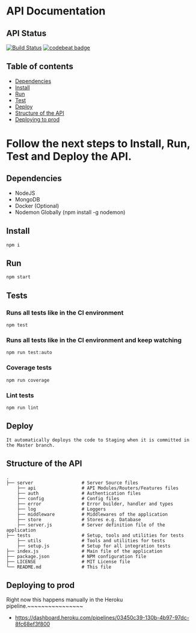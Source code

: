 # API Documentation

## API Status
[![Build Status](https://semaphoreci.com/api/v1/projects/4e026b91-5c75-4da2-be18-6061995043c6/2033921/shields_badge.svg)](https://semaphoreci.com/silvamarcel/duplicaapi)
[![codebeat badge](https://codebeat.co/badges/817412a1-3f69-4966-b916-8f07621a8b46)](https://codebeat.co/projects/github-com-silvamarcel-duplicaapi-master)

## Table of contents

* [Dependencies](#dependencies)
* [Install](#install)
* [Run](#run)
* [Test](#tests)
* [Deploy](#deploy)
* [Structure of the API](#structure-of-the-api)
* [Deploying to prod](#deploying-to-prod)

# Follow the next steps to Install, Run, Test and Deploy the API.

## Dependencies

* NodeJS
* MongoDB
* Docker (Optional)
* Nodemon Globally (npm install -g nodemon)

## Install
```
npm i
```

## Run
```
npm start
```

## Tests
### Runs all tests like in the CI environment
```
npm test
```
### Runs all tests like in the CI environment and keep watching
```
npm run test:auto
```
### Coverage tests
```
npm run coverage
```
### Lint tests
```
npm run lint
```

## Deploy
```
It automatically deploys the code to Staging when it is committed in the Master branch.
```

## Structure of the API
    .
    ├── server                  # Server Source files
        ├── api                 # API Modules/Routers/Features files
        ├── auth                # Authentication files
        ├── config              # Config files
        ├── error               # Error builder, handler and types
        ├── log                 # Loggers
        ├── middleware          # Middlewares of the application
        ├── store               # Stores e.g. Database
        ├── server.js           # Server definition file of the application
    ├── tests                   # Setup, tools and utilities for tests
        ├── utils               # Tools and utilities for tests
        ├── setup.js            # Setup for all integration tests
    ├── index.js                # Main file of the application
    ├── package.json            # NPM configuration file
    ├── LICENSE                 # MIT License file
    └── README.md               # This file

## Deploying to prod

Right now this happens manually in the Heroku pipeline.~~~~~~~~~~~~~~~~

* https://dashboard.heroku.com/pipelines/03450c39-130b-4b97-97dc-8fc68ef3f800
